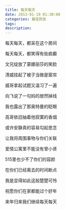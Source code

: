 ```yaml
---
title: 每天每天
date: 2013-01-19 01:30:00
categories: 最佳损友
tags: 
description: 
---
```


每天每天，都呆在这个房间

每天每天，都笑得有些疯癫

文兄绽放了蒙娜丽莎的笑脸

清威挂起了被子当做是窗帘

威哥拿起试题又温习了一遍

向飞说了一句妈的居然掉线

我也露出了那奥特曼的眨眼

高哥依旧抽着他寂寞的香烟

或许安静真的容易勾起思念

让我将周围事物与你们关联

爱情公寓里不能没有曾小贤

515里也少不了你们的容颜

在你们已经离去的时间断点

我是显得如此这般楚楚可怜

祝愿你们在家都能过个好年

来年归来我们继续每天每天